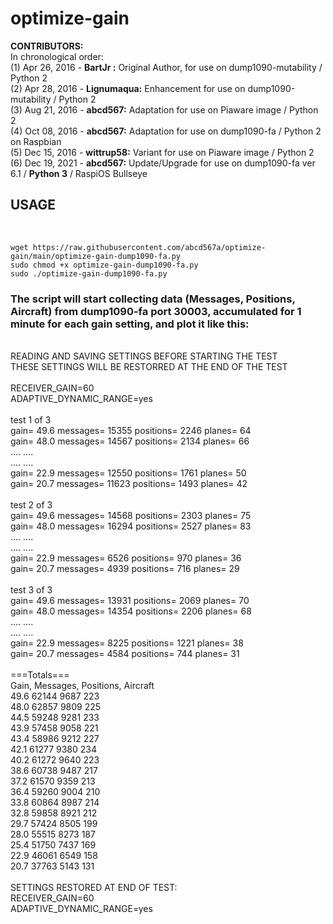 # optimize-gain

**CONTRIBUTORS:** </br>
In chronological order: </br>
(1) Apr 26, 2016 - **BartJr :** Original Author, for use on dump1090-mutability / Python 2 </br>
(2) Apr 28, 2016 - **Lignumaqua:** Enhancement for use on dump1090-mutability / Python 2 </br>
(3) Aug 21, 2016 - **abcd567:** Adaptation for use on Piaware image / Python 2 </br>
(4) Oct 08, 2016 - **abcd567:** Adaptation for use on dump1090-fa / Python 2 on Raspbian </br>
(5) Dec 15, 2016 - **wittrup58:** Variant for use on Piaware image / Python 2 </br>
(6) Dec 19, 2021 - **abcd567:** Update/Upgrade for use on dump1090-fa ver 6.1 / **Python 3** / RaspiOS Bullseye </br>

## USAGE
</br>

```
wget https://raw.githubusercontent.com/abcd567a/optimize-gain/main/optimize-gain-dump1090-fa.py  
sudo chmod +x optimize-gain-dump1090-fa.py   
sudo ./optimize-gain-dump1090-fa.py  
```

### The script will start collecting data (Messages, Positions, Aircraft) from dump1090-fa port 30003, accumulated for 1 minute for each gain setting, and plot it like this:
</br>
READING AND SAVING SETTINGS BEFORE STARTING THE TEST </br>
THESE SETTINGS WILL BE RESTORRED AT THE END OF THE TEST </br>
</br>
RECEIVER_GAIN=60 </br>
ADAPTIVE_DYNAMIC_RANGE=yes </br>
 </br>
test 1 of 3 </br>
gain= 49.6 messages= 15355 positions= 2246 planes= 64 </br>
gain= 48.0 messages= 14567 positions= 2134 planes= 66 </br>
.... .... </br>
.... .... </br>
gain= 22.9 messages= 12550 positions= 1761 planes= 50 </br>
gain= 20.7 messages= 11623 positions= 1493 planes= 42 </br>
 </br>
test 2 of 3 </br>
gain= 49.6 messages= 14568 positions= 2303 planes= 75 </br>
gain= 48.0 messages= 16294 positions= 2527 planes= 83 </br>
.... .... </br>
.... .... </br>
gain= 22.9 messages= 6526 positions= 970 planes= 36 </br>
gain= 20.7 messages= 4939 positions= 716 planes= 29 </br>
 </br>
test 3 of 3 </br>
gain= 49.6 messages= 13931 positions= 2069 planes= 70 </br>
gain= 48.0 messages= 14354 positions= 2206 planes= 68 </br>
.... .... </br>
.... .... </br>
gain= 22.9 messages= 8225 positions= 1221 planes= 38 </br>
gain= 20.7 messages= 4584 positions= 744 planes= 31 </br>
 </br>
===Totals=== </br>
Gain, Messages, Positions, Aircraft </br>
49.6 62144 9687 223 </br>
48.0 62857 9809 225 </br>
44.5 59248 9281 233 </br>
43.9 57458 9058 221 </br>
43.4 58986 9212 227 </br>
42.1 61277 9380 234 </br>
40.2 61272 9640 223 </br>
38.6 60738 9487 217 </br>
37.2 61570 9359 213 </br>
36.4 59260 9004 210 </br>
33.8 60864 8987 214 </br>
32.8 59858 8921 212 </br>
29.7 57424 8505 199 </br>
28.0 55515 8273 187 </br>
25.4 51750 7437 169 </br>
22.9 46061 6549 158 </br>
20.7 37763 5143 131 </br>
 </br>
SETTINGS RESTORED AT END OF TEST: </br>
RECEIVER_GAIN=60 </br>
ADAPTIVE_DYNAMIC_RANGE=yes </br>



